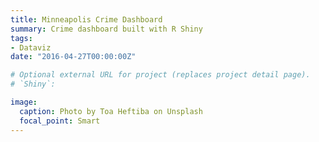 ```yaml
---
title: Minneapolis Crime Dashboard
summary: Crime dashboard built with R Shiny
tags:
- Dataviz
date: "2016-04-27T00:00:00Z"

# Optional external URL for project (replaces project detail page).
# `Shiny`: 

image:
  caption: Photo by Toa Heftiba on Unsplash
  focal_point: Smart
---
```

